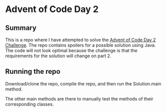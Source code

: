 # Advent of Code Day 2
## Summary
This is a repo where I have attempted to solve the [Advent of Code Day 2 Challenge](https://adventofcode.com/2022/day/2).
The repo contains spoilers for a possible solution using Java. The code will not look optimal because the challenge is that
the requirements for the solution will change on part 2.

## Running the repo
Download/clone the repo, compile the repo, and then run the Solution.main method.

The other main methods are there to manually test the methods of their corresponding classes.
